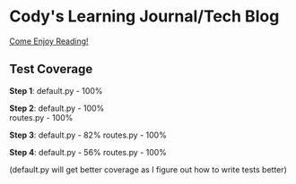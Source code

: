 # Cody's Learning Journal/Tech Blog

[Come Enjoy Reading!](https://cody-tech-blog.herokuapp.com/)

## Test Coverage

**Step 1**: default.py - 100%

**Step 2**: default.py - 100%\
            routes.py - 100%

**Step 3**: default.py - 82%
            routes.py - 100%

**Step 4**: default.py - 56%
            routes.py - 100%

(default.py will get better coverage as I figure out how to write tests better)